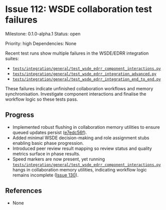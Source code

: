 # Issue 112: WSDE collaboration test failures
Milestone: 0.1.0-alpha.1
Status: open

Priority: high
Dependencies: None


Recent test runs show multiple failures in the WSDE/EDRR integration suites:
- [`tests/integration/general/test_wsde_edrr_component_interactions.py`](../tests/integration/general/test_wsde_edrr_component_interactions.py)
- [`tests/integration/general/test_wsde_edrr_integration_advanced.py`](../tests/integration/general/test_wsde_edrr_integration_advanced.py)
- [`tests/integration/general/test_wsde_edrr_integration_end_to_end.py`](../tests/integration/general/test_wsde_edrr_integration_end_to_end.py)

These failures indicate unfinished collaboration workflows and memory synchronisation. Investigate component interactions and finalise the workflow logic so these tests pass.

## Progress

- Implemented robust flushing in collaboration memory utilities to ensure queued updates persist ([e7edc56f](../commit/e7edc56f)).
- Added minimal WSDE decision-making and role assignment stubs enabling basic phase progression.
- Introduced peer review result mapping so review status and quality metrics surface in phase results.
- Speed markers are now present, yet running [`tests/integration/general/test_wsde_edrr_component_interactions.py`](../tests/integration/general/test_wsde_edrr_component_interactions.py) hangs in collaboration memory utilities, indicating workflow logic remains incomplete ([Issue 130](130.md)).

## References

- None

